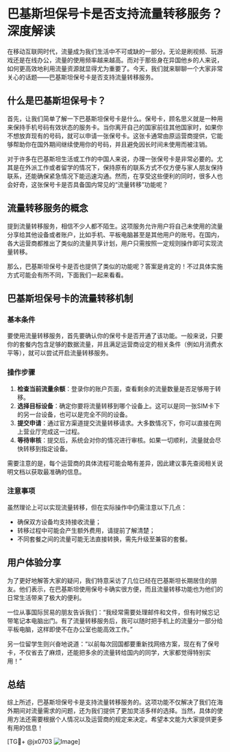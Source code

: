 # 巴基斯坦保号卡是否支持流量转移服务？深度解读

在移动互联网时代，流量成为我们生活中不可或缺的一部分。无论是刷视频、玩游戏还是在线办公，流量的使用频率越来越高。而对于那些身在异国他乡的人来说，如何更高效地利用流量资源就显得尤为重要了。今天，我们就来聊聊一个大家非常关心的话题——巴基斯坦保号卡是否支持流量转移服务。

## 什么是巴基斯坦保号卡？

首先，让我们简单了解一下巴基斯坦保号卡是什么。保号卡，顾名思义就是一种用来保持手机号码有效状态的服务卡。当你离开自己的国家前往其他国家时，如果你不想放弃现有的号码，就可以申请一张保号卡。这张卡通常由原运营商提供，它能够帮助你在国外期间继续使用你的号码，并且避免因长时间未使用而被注销。

对于许多在巴基斯坦生活或工作的中国人来说，办理一张保号卡是非常必要的。尤其是在外派工作或者留学的情况下，保持原有的联系方式不仅方便与家人朋友保持联系，还能确保紧急情况下能迅速沟通。然而，在享受这些便利的同时，很多人也会好奇，这张保号卡是否具备国内常见的“流量转移”功能呢？

## 流量转移服务的概念

提到流量转移服务，相信不少人都不陌生。这项服务允许用户将自己未使用的流量分享给其他设备或者账户，比如手机、平板电脑甚至是其他用户的账号。在国内，各大运营商都推出了类似的流量共享计划，用户只需按照一定规则操作即可实现流量转移。

那么，巴基斯坦保号卡是否也提供了类似的功能呢？答案是肯定的！不过具体实施方式可能会有所不同，下面我们一起来看看。

## 巴基斯坦保号卡的流量转移机制

### 基本条件

要使用流量转移服务，首先要确认你的保号卡是否开通了该功能。一般来说，只要你的套餐内包含足够的数据流量，并且满足运营商设定的相关条件（例如月消费水平等），就可以尝试开启流量转移服务。

### 操作步骤

1. **检查当前流量余额**：登录你的账户页面，查看剩余的流量数量是否足够用于转移。
2. **选择目标设备**：确定你要将流量转移到哪个设备上。这可以是同一张SIM卡下的另一台设备，也可以是完全不同的设备。
3. **提交申请**：通过官方渠道提交流量转移请求。大多数情况下，你可以直接在网上营业厅完成这一过程。
4. **等待审核**：提交后，系统会对你的情况进行审核。如果一切顺利，流量就会尽快转移到指定设备。

需要注意的是，每个运营商的具体流程可能会略有差异，因此建议事先查阅相关说明文档以获取最准确的信息。

### 注意事项

虽然理论上可以实现流量转移，但在实际操作中仍需注意以下几点：

- 确保双方设备均支持接收流量；
- 转移过程中可能会产生额外费用，请提前了解清楚；
- 不同套餐之间的流量可能无法直接转换，需先升级至兼容的套餐。

## 用户体验分享

为了更好地解答大家的疑问，我们特意采访了几位已经在巴基斯坦长期居住的朋友。他们表示，在巴基斯坦使用保号卡确实很方便，而且流量转移功能也为他们的日常生活带来了极大的便利。

一位从事国际贸易的朋友告诉我们：“我经常需要处理邮件和文件，但有时候忘记带笔记本电脑出门。有了流量转移服务后，我可以随时把手机上的流量分一部分给平板电脑，这样即使不在办公室也能高效工作。”

另一位留学生则兴奋地说道：“以前每次回国都要重新找网络方案，现在有了保号卡，不仅省去了麻烦，还能把多余的流量转给国内的同学，大家都觉得特别实用！”

## 总结

综上所述，巴基斯坦保号卡是支持流量转移服务的。这项功能不仅解决了我们在海外期间对流量需求的问题，还为我们提供了更加灵活多样的选择。当然，具体的使用方法还需要根据个人情况以及运营商的规定来决定。希望本文能为大家提供更多有用的信息！

[TG💪+ @jx0703 ![Image](https://github.com/user-attachments/assets/dbca1d08-cadb-493c-b0ec-ad6f7a83f270)]